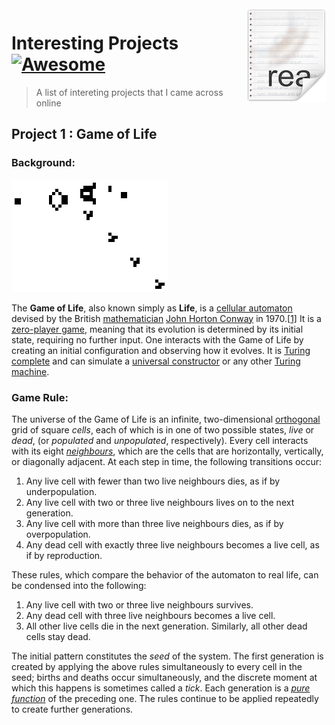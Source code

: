 <img src="icon.png" align="right" />


# Interesting Projects   [![Awesome](https://cdn.rawgit.com/sindresorhus/awesome/d7305f38d29fed78fa85652e3a63e154dd8e8829/media/badge.svg)](https://github.com/sindresorhus/awesome#readme)

> A list of  intereting projects that I came across online

## Project 1 : Game of Life 

### Background:

![Demo_Game_of_Life](Demo/Gospers_glider_gun.gif)

The **Game of Life**, also known simply as **Life**, is a [cellular automaton](https://en.wikipedia.org/wiki/Cellular_automaton) devised by the British [mathematician](https://en.wikipedia.org/wiki/Mathematician) [John Horton Conway](https://en.wikipedia.org/wiki/John_Horton_Conway) in 1970.[[1\]](https://en.wikipedia.org/wiki/Conway's_Game_of_Life#cite_note-1) It is a [zero-player game](https://en.wikipedia.org/wiki/Zero-player_game), meaning that its evolution is determined by its initial state, requiring no further input. One interacts with the Game of Life by creating an initial configuration and observing how it evolves. It is [Turing complete](https://en.wikipedia.org/wiki/Turing_complete) and can simulate a [universal constructor](https://en.wikipedia.org/wiki/Von_Neumann_universal_constructor) or any other [Turing machine](https://en.wikipedia.org/wiki/Turing_machine).

### Game Rule:

The universe of the Game of Life is an infinite, two-dimensional [orthogonal](https://en.wikipedia.org/wiki/Orthogonality) grid of square *cells*, each of which is in one of two possible states, *live* or *dead*, (or *populated* and *unpopulated*, respectively). Every cell interacts with its eight *[neighbours](https://en.wikipedia.org/wiki/Moore_neighborhood)*, which are the cells that are horizontally, vertically, or diagonally adjacent. At each step in time, the following transitions occur:

1. Any live cell with fewer than two live neighbours dies, as if by underpopulation.
2. Any live cell with two or three live neighbours lives on to the next generation.
3. Any live cell with more than three live neighbours dies, as if by overpopulation.
4. Any dead cell with exactly three live neighbours becomes a live cell, as if by reproduction.

These rules, which compare the behavior of the automaton to real life, can be condensed into the following:

1. Any live cell with two or three live neighbours survives.
2. Any dead cell with three live neighbours becomes a live cell.
3. All other live cells die in the next generation. Similarly, all other dead cells stay dead.

The initial pattern constitutes the *seed* of the system. The first generation is created by applying the above rules simultaneously to every cell in the seed; births and deaths occur simultaneously, and the discrete moment at which this happens is sometimes called a *tick*. Each generation is a *[pure function](https://en.wikipedia.org/wiki/Pure_function)* of the preceding one. The rules continue to be applied repeatedly to create further generations.





